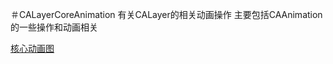 ＃CALayerCoreAnimation
有关CALayer的相关动画操作
主要包括CAAnimation的一些操作和动画相关

[核心动画图](!https://github.com/SuiFengLiuNian/CALayerCoreAnimation/blob/master/CALayerAnimations.gif)
